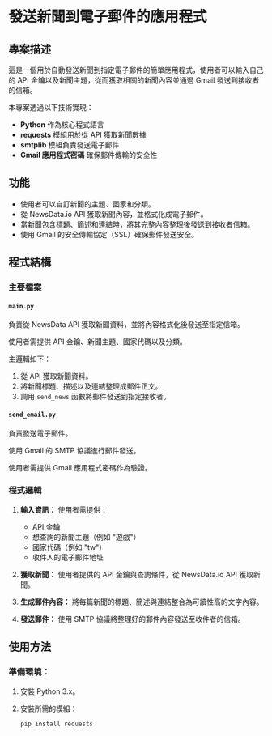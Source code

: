 # 發送新聞到電子郵件的應用程式

## 專案描述

這是一個用於自動發送新聞到指定電子郵件的簡單應用程式，使用者可以輸入自己的 API 金鑰以及新聞主題，從而獲取相關的新聞內容並通過 Gmail 發送到接收者的信箱。

本專案透過以下技術實現：

- **Python** 作為核心程式語言
- **requests** 模組用於從 API 獲取新聞數據
- **smtplib** 模組負責發送電子郵件
- **Gmail 應用程式密碼** 確保郵件傳輸的安全性

## 功能

- 使用者可以自訂新聞的主題、國家和分類。
- 從 NewsData.io API 獲取新聞內容，並格式化成電子郵件。
- 當新聞包含標題、簡述和連結時，將其完整內容整理後發送到接收者信箱。
- 使用 Gmail 的安全傳輸協定（SSL）確保郵件發送安全。

## 程式結構

### 主要檔案

#### `main.py`

負責從 NewsData API 獲取新聞資料，並將內容格式化後發送至指定信箱。

使用者需提供 API 金鑰、新聞主題、國家代碼以及分類。

主邏輯如下：

1. 從 API 獲取新聞資料。
2. 將新聞標題、描述以及連結整理成郵件正文。
3. 調用 `send_news` 函數將郵件發送到指定接收者。

#### `send_email.py`

負責發送電子郵件。

使用 Gmail 的 SMTP 協議進行郵件發送。

使用者需提供 Gmail 應用程式密碼作為驗證。

### 程式邏輯

1. **輸入資訊：**
   使用者需提供：
   - API 金鑰
   - 想查詢的新聞主題（例如 "遊戲"）
   - 國家代碼（例如 "tw"）
   - 收件人的電子郵件地址

2. **獲取新聞：**
   使用者提供的 API 金鑰與查詢條件，從 NewsData.io API 獲取新聞。

3. **生成郵件內容：**
   將每篇新聞的標題、簡述與連結整合為可讀性高的文字內容。

4. **發送郵件：**
   使用 SMTP 協議將整理好的郵件內容發送至收件者的信箱。

## 使用方法

### 準備環境：

1. 安裝 Python 3.x。
2. 安裝所需的模組：

   ```bash
   pip install requests
